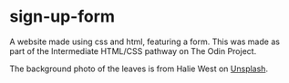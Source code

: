 # sign-up-form

A website made using css and html, featuring a form. This was made as part of the Intermediate HTML/CSS pathway on The Odin Project.

The background photo of the leaves is from Halie West on [Unsplash](https://unsplash.com/photos/green-leaf-plant-in-close-up-photography-25xggax4bSA).